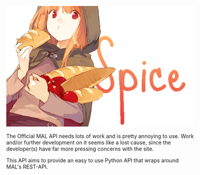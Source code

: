 <p align="center"><img src="rsrc/horo_spice.png"></img></p>

The Official MAL API needs lots of work and is pretty annoying to use.
Work and/or further development on it seems like a lost cause, since 
the developer(s) have far more pressing concerns with the site.

This API aims to provide an easy to use Python API that wraps around MAL's
REST-API.
